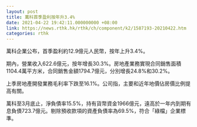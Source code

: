 ```yaml
---
layout: post
title: 萬科首季盈利按年升3.4%
date: 2021-04-22 19:42:11.000000000 +08:00
link: https://news.rthk.hk/rthk/ch/component/k2/1587193-20210422.htm
categories: rthk
---
```


萬科企業公布，首季盈利約12.9億元人民幣，按年上升3.4%。

期內，營業收入622.6億元，按年增長30.3%。房地產業務實現合同銷售面積1104.4萬平方米，合同銷售金額1794.7億元，分別增長24.8%和30.2%。

上季房地產開發業務毛利率下跌至16.1%。公司指，主要和近年地價佔房價比例提高有關。

萬科至3月底止，淨負債率15.5%，持有貨幣資金1966億元，遠高於一年内到期有息負債723.7億元。剔除預收款項的資產負債率為69.5%，符合「綠檔」企業標準。
